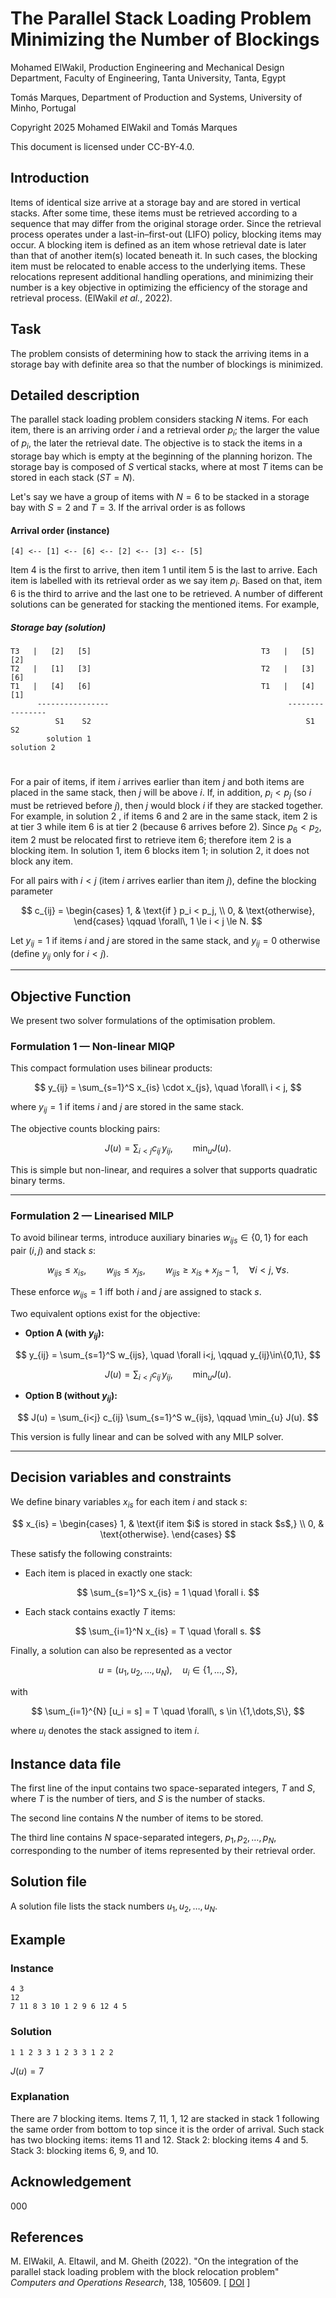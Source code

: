 <!--
SPDX-FileCopyrightText: 2025 Mohamed ElWakil <m.elwakil@f-eng.tanta.edu.eg>
SPDX-FileCopyrightText: 2025 Tomás Marques <tmarques0580@gmail.com>

SPDX-License-Identifier: CC-BY-4.0
-->

# The Parallel Stack Loading Problem Minimizing the Number of Blockings 

Mohamed ElWakil, Production Engineering and Mechanical Design Department, Faculty of Engineering, Tanta University, Tanta, Egypt 

Tomás Marques, Department of Production and Systems, University of Minho, Portugal

Copyright 2025 Mohamed ElWakil and Tomás Marques 

This document is licensed under CC-BY-4.0.

## Introduction

Items of identical size arrive at a storage bay and are stored in vertical stacks. After some time, these items must be retrieved according to a sequence that may differ 
from the original storage order. Since the retrieval process operates under a last-in–first-out (LIFO) policy, blocking items may occur. A blocking item is defined as an item whose 
retrieval date is later than that of another item(s) located beneath it. In such cases, the blocking item must be relocated to enable access to the underlying items. 
These relocations represent additional handling operations, and minimizing their number is a key objective in optimizing the efficiency of the storage and retrieval process. 
(ElWakil _et al._, 2022). 

## Task

The problem consists of determining how to stack the arriving items in a storage bay with definite area so that the number of blockings is minimized. 

## Detailed description

The parallel stack loading problem considers stacking $N$ items. For each item, there is an arriving order $i$ and a retrieval order $p_i$; the larger the value of $p_i$, the later 
the retrieval date. The objective is to stack the items in a storage bay which is empty at the beginning of the planning horizon. The storage bay is 
composed of $S$ vertical stacks, where at most $T$ items can be stored in each stack $(ST = N)$. 

Let's say we have a group of items with $N = 6$ to be stacked in a storage bay with $S = 2$ and $T = 3$. If the arrival order is as follows
#### Arrival order (instance) 
```
[4] <-- [1] <-- [6] <-- [2] <-- [3] <-- [5]
```
Item 4 is the first to arrive, then item 1 until item 5 is the last to arrive. Each item is labelled with its retrieval order as we say item $p_i$. Based on that, item 6 is the third to
arrive and the last one to be retrieved. A number of different solutions can be generated for stacking the mentioned items. For example, 

##### Storage bay (solution)
```
T3   |   [2]   [5]                                      T3   |   [5]   [2]
T2   |   [1]   [3]                                      T2   |   [3]   [6]
T1   |   [4]   [6]                                      T1   |   [4]   [1]
      ----------------                                        ----------------
          S1    S2                                                S1    S2
        solution 1                                             solution 2 
```
#

For a pair of items, if item $i$ arrives earlier than item $j$ and both items are placed in the same stack, then $j$ will be above $i$. 
If, in addition, $p_i < p_j$ (so $i$ must be retrieved before $j$), then $j$ would block $i$ if they are stacked together.
For example, in solution 2 , if items 6 and 2 are in the same stack, item 2 is at tier 3 while item 6 is at tier 2 (because 6 arrives before 2). Since $p_6 < p_2$, item 2 must be relocated first to retrieve item 6; therefore item 2 is a blocking item. In solution 1, item 6 blocks item 1; in solution 2, it does not block any item.

For all pairs with $i<j$ (item $i$ arrives earlier than item $j$), define the blocking parameter

$$
c_{ij} =
\begin{cases}
1, & \text{if } p_i < p_j, \\
0, & \text{otherwise},
\end{cases}
\qquad \forall\, 1 \le i < j \le N.
$$

Let $y_{ij}=1$ if items $i$ and $j$ are stored in the same stack, and $y_{ij}=0$ otherwise (define $y_{ij}$ only for $i<j$).

---
## Objective Function

We present two solver formulations of the optimisation problem.

### Formulation 1 — Non-linear MIQP

This compact formulation uses bilinear products:

$$
y_{ij} = \sum_{s=1}^S x_{is} \cdot x_{js}, \quad \forall\ i < j,
$$

where $y_{ij}=1$ if items $i$ and $j$ are stored in the same stack.

The objective counts blocking pairs:

$$ 
J(u) = \sum_{i<j} c_{ij}\, y_{ij}, \qquad \min_{u} J(u). 
$$

This is simple but non-linear, and requires a solver that supports quadratic binary terms.

---

### Formulation 2 — Linearised MILP

To avoid bilinear terms, introduce auxiliary binaries $w_{ijs} \in \{0,1\}$ for each pair $(i,j)$ and stack $s$:

$$
w_{ijs} \le x_{is}, \qquad
w_{ijs} \le x_{js}, \qquad
w_{ijs} \ge x_{is} + x_{js} - 1, \quad \forall i<j,\; \forall s.
$$

These enforce $w_{ijs}=1$ iff both $i$ and $j$ are assigned to stack $s$.

Two equivalent options exist for the objective:

- **Option A (with $y_{ij}$):**
  
$$
y_{ij} = \sum_{s=1}^S w_{ijs}, \quad \forall i<j, \qquad y_{ij}\in\{0,1\},
$$
  
$$
J(u) = \sum_{i<j} c_{ij}\, y_{ij}, \qquad \min_{u} J(u).
$$

- **Option B (without $y_{ij}$):**
  
$$
J(u) = \sum_{i<j} c_{ij} \sum_{s=1}^S w_{ijs}, \qquad \min_{u} J(u).
$$

This version is fully linear and can be solved with any MILP solver.

---

## Decision variables and constraints

We define binary variables $x_{is}$ for each item $i$ and stack $s$:

$$
x_{is} =
\begin{cases}
1, & \text{if item $i$ is stored in stack $s$,} \\
0, & \text{otherwise}.
\end{cases}
$$

These satisfy the following constraints:

- Each item is placed in exactly one stack:
  
$$
\sum_{s=1}^S x_{is} = 1 \quad \forall i.
$$

- Each stack contains exactly $T$ items:
  
$$
\sum_{i=1}^N x_{is} = T \quad \forall s.
$$

Finally, a solution can also be represented as a vector

$$
u = (u_1, u_2, \dots, u_N), \quad u_i \in \{1,\dots,S\},
$$

with

$$
\sum_{i=1}^{N} [u_i = s] = T \quad \forall\, s \in \{1,\dots,S\},
$$

where $u_i$ denotes the stack assigned to item $i$.

## Instance data file

The first line of the input contains two space-separated integers, $T$ and
$S$, where $T$ is the number of tiers, and $S$ is the number of stacks.

The second line contains $N$ the number of items to be stored. 

The third line contains $N$ space-separated integers, $p_1, p_2, \dots, p_N$,
corresponding to the number of items represented by their retrieval order.

## Solution file

A solution file lists the stack numbers $u_1, u_2, \dots, u_N$.

## Example

### Instance

```
4 3
12
7 11 8 3 10 1 2 9 6 12 4 5 
```

### Solution

```
1 1 2 3 3 1 2 3 3 1 2 2 
```

$J(u) = 7$

### Explanation

There are $7$ blocking items. Items 7, 11, 1, 12 are stacked in stack 1 following the same order from bottom to top since it is the order of arrival. Such stack has two blocking
items: items 11 and 12. Stack 2: blocking items 4 and 5. Stack 3: blocking items 6, 9, and 10. 

## Acknowledgement

000

## References

M. ElWakil, A. Eltawil, and M. Gheith (2022). "On the integration of the parallel stack loading problem with the block relocation problem" *Computers and Operations Research*, 
138, 105609.
\[ [DOI](https://doi.org/10.1016/j.cor.2021.105609) \]

